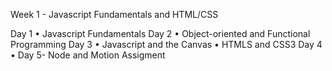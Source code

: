 Week 1 - Javascript Fundamentals and HTML/CSS

Day 1 
    • Javascript Fundamentals
Day 2
    • Object-oriented and Functional Programming
Day 3
    • Javascript and the Canvas
    • HTMLS and CSS3
Day 4
    • Day 5- Node and Motion Assigment